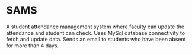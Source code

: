 # SAMS
A student attendance management system where faculty can update the attendance and student can check.
Uses MySql database connectivity to fetch and update data.
Sends an email to students who have been absent for more than 4 days.
